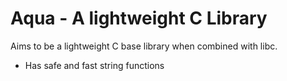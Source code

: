 # Aqua - A lightweight C Library
Aims to be a lightweight C base library when combined with libc.

* Has safe and fast string functions
